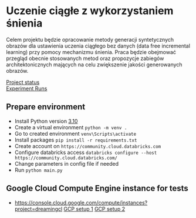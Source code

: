 # Uczenie ciągłe z wykorzystaniem śnienia
Celem projektu będzie opracowanie metody generacji syntetycznych obrazów dla ustawienia uczenia ciągłego bez danych (data free incremental learning) przy pomocy mechanizmu śnienia. Praca będzie obejmować przegląd obecnie stosowanych metod oraz propozycje zabiegów architektonicznych mających na celu zwiększenie jakości generowanych obrazów.

[Project status](https://trello.com/b/tgBC6V52/praca-magisterska)  
[Experiment Runs](https://community.cloud.databricks.com/?o=5755659783198440#mlflow/experiments/55508159745560)

## Prepare environment
- Install Python version [3.10](https://www.python.org/downloads/release/python-31010/)
- Create a virtual environment `python -m venv .`
- Go to created environment `venv\Scripts\activate`
- Install packages `pip install -r requirements.txt`
- Create account on `https://community.cloud.databricks.com`
- Configure databricks access `databricks configure --host https://community.cloud.databricks.com/`
- Change parameters in config file if needed
- Run `python main.py`

## Google Cloud Compute Engine instance for tests
- https://console.cloud.google.com/compute/instances?project=dreamingcl
[GCP setup 1](./docs/instance_gcp_setup_1.png)
[GCP setup 2](./docs/instance_gcp_setup_2.png)